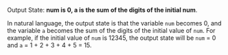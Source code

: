 Output State: **num is 0, a is the sum of the digits of the initial num**.

In natural language, the output state is that the variable `num` becomes 0, and the variable `a` becomes the sum of the digits of the initial value of `num`. For example, if the initial value of `num` is 12345, the output state will be `num` = 0 and `a` = 1 + 2 + 3 + 4 + 5 = 15.